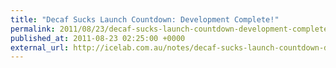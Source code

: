 ```yaml
---
title: "Decaf Sucks Launch Countdown: Development Complete!"
permalink: 2011/08/23/decaf-sucks-launch-countdown-development-complete
published_at: 2011-08-23 02:25:00 +0000
external_url: http://icelab.com.au/notes/decaf-sucks-launch-countdown-development-complete/
---
```

